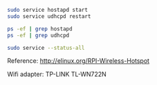 ```bash
sudo service hostapd start
sudo service udhcpd restart

ps -ef | grep hostapd
ps -ef | grep udhcpd

sudo service --status-all
```
Reference:
http://elinux.org/RPI-Wireless-Hotspot

Wifi adapter:
TP-LINK TL-WN722N

